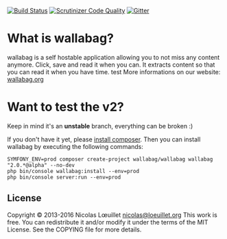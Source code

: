 [![Build Status](https://travis-ci.org/wallabag/wallabag.svg?branch=v2)](https://travis-ci.org/wallabag/wallabag)
[![Scrutinizer Code Quality](https://scrutinizer-ci.com/g/wallabag/wallabag/badges/quality-score.png?b=v2)](https://scrutinizer-ci.com/g/wallabag/wallabag/?branch=v2)
[![Gitter](https://badges.gitter.im/gitterHQ/gitter.svg)](https://gitter.im/wallabag/wallabag)

# What is wallabag?
wallabag is a self hostable application allowing you to not miss any content anymore.
Click, save and read it when you can. It extracts content so that you can read it when you have time.
test
More informations on our website: [wallabag.org](https://wallabag.org)

# Want to test the v2?
Keep in mind it's an **unstable** branch, everything can be broken :)

If you don't have it yet, please [install composer](https://getcomposer.org/download/). Then you can install wallabag by executing the following commands:

```
SYMFONY_ENV=prod composer create-project wallabag/wallabag wallabag "2.0.*@alpha" --no-dev
php bin/console wallabag:install --env=prod
php bin/console server:run --env=prod
```

## License
Copyright © 2013-2016 Nicolas Lœuillet <nicolas@loeuillet.org>
This work is free. You can redistribute it and/or modify it under the
terms of the MIT License. See the COPYING file for more details.
